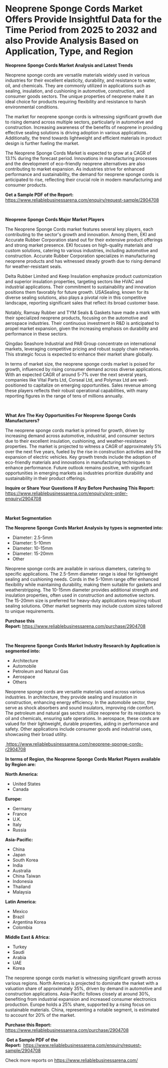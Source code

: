 <p><h1>Neoprene Sponge Cords Market Offers Provide Insightful Data for the Time Period from 2025 to 2032 and also Provide Analysis Based on Application, Type, and Region</h1></p><p><strong>Neoprene Sponge Cords Market Analysis and Latest Trends</strong></p>
<p><p>Neoprene sponge cords are versatile materials widely used in various industries for their excellent elasticity, durability, and resistance to water, oil, and chemicals. They are commonly utilized in applications such as sealing, insulation, and cushioning in automotive, construction, and consumer goods sectors. The unique properties of neoprene make it an ideal choice for products requiring flexibility and resistance to harsh environmental conditions.</p><p>The market for neoprene sponge cords is witnessing significant growth due to rising demand across multiple sectors, particularly in automotive and construction. Increasing awareness of the benefits of neoprene in providing effective sealing solutions is driving adoption in various applications. Additionally, the trend towards lightweight and efficient materials in product design is further fueling the market.</p><p>The Neoprene Sponge Cords Market is expected to grow at a CAGR of 13.1% during the forecast period. Innovations in manufacturing processes and the development of eco-friendly neoprene alternatives are also contributing to market expansion. As industries strive for enhanced performance and sustainability, the demand for neoprene sponge cords is anticipated to rise, reflecting their crucial role in modern manufacturing and consumer products.</p></p>
<p><strong>Get a Sample PDF of the Report:&nbsp;</strong> <a href="https://www.reliablebusinessarena.com/enquiry/request-sample/2904708?utm_campaign=3173&utm_medium=2&utm_source=Github&utm_content=ia&utm_term=12032025&utm_id=neoprene-sponge-cords">https://www.reliablebusinessarena.com/enquiry/request-sample/2904708</a></p>
<p>&nbsp;</p>
<p><strong>Neoprene Sponge Cords Major Market Players</strong></p>
<p><p>The Neoprene Sponge Cords market features several key players, each contributing to the sector's growth and innovation. Among them, EKI and Accurate Rubber Corporation stand out for their extensive product offerings and strong market presence. EKI focuses on high-quality materials and custom solutions, catering to various industries, including automotive and construction. Accurate Rubber Corporation specializes in manufacturing neoprene products and has witnessed steady growth due to rising demand for weather-resistant seals.</p><p>Delta Rubber Limited and Keep Insulation emphasize product customization and superior insulation properties, targeting sectors like HVAC and industrial applications. Their commitment to sustainability and innovation positions them favorably for future growth. USASealing, known for its diverse sealing solutions, also plays a pivotal role in this competitive landscape, reporting significant sales that reflect its broad customer base.</p><p>Notably, Ramsay Rubber and TYM Seals & Gaskets have made a mark with their specialized neoprene products, focusing on the automotive and aerospace industries. Their continuous investment in R&D is anticipated to propel market expansion, given the increasing emphasis on durability and performance in these sectors.</p><p>Qingdao Seashore Industrial and PAR Group concentrate on international markets, leveraging competitive pricing and robust supply chain networks. This strategic focus is expected to enhance their market share globally.</p><p>In terms of market size, the neoprene sponge cords market is poised for growth, influenced by rising consumer demand across diverse applications. With an expected CAGR of around 5-7% over the next several years, companies like Vital Parts Ltd, Corseal Ltd, and Polymax Ltd are well-positioned to capitalize on emerging opportunities. Sales revenue among these players reflects their robust operational capabilities, with many reporting figures in the range of tens of millions annually.</p></p>
<p>&nbsp;</p>
<p><strong>What Are The Key Opportunities For Neoprene Sponge Cords Manufacturers?</strong></p>
<p><p>The neoprene sponge cords market is primed for growth, driven by increasing demand across automotive, industrial, and consumer sectors due to their excellent insulation, cushioning, and weather-resistance properties. The market is projected to witness a CAGR of approximately 5% over the next five years, fueled by the rise in construction activities and the expansion of electric vehicles. Key growth trends include the adoption of eco-friendly materials and innovations in manufacturing techniques to enhance performance. Future outlook remains positive, with significant opportunities in emerging markets as industries prioritize durability and sustainability in their product offerings.</p></p>
<p><strong>Inquire or Share Your Questions If Any Before Purchasing This Report:</strong> <a href="https://www.reliablebusinessarena.com/enquiry/pre-order-enquiry/2904708?utm_campaign=3173&utm_medium=2&utm_source=Github&utm_content=ia&utm_term=12032025&utm_id=neoprene-sponge-cords">https://www.reliablebusinessarena.com/enquiry/pre-order-enquiry/2904708</a></p>
<p>&nbsp;</p>
<p><strong>Market Segmentation</strong></p>
<p><strong>The Neoprene Sponge Cords Market Analysis by types is segmented into:</strong></p>
<p><ul><li>Diameter: 2.5-5mm</li><li>Diameter: 5-10mm</li><li>Diameter: 10-15mm</li><li>Diameter: 15-20mm</li><li>Other</li></ul></p>
<p><p>Neoprene sponge cords are available in various diameters, catering to specific applications. The 2.5-5mm diameter range is ideal for lightweight sealing and cushioning needs. Cords in the 5-10mm range offer enhanced flexibility while maintaining durability, making them suitable for gaskets and weatherstripping. The 10-15mm diameter provides additional strength and insulation properties, often used in construction and automotive sectors. The 15-20mm size is preferred for heavy-duty applications requiring robust sealing solutions. Other market segments may include custom sizes tailored to unique requirements.</p></p>
<p><strong>Purchase this Report:&nbsp;</strong><a href="https://www.reliablebusinessarena.com/purchase/2904708?utm_campaign=3173&utm_medium=2&utm_source=Github&utm_content=ia&utm_term=12032025&utm_id=neoprene-sponge-cords">https://www.reliablebusinessarena.com/purchase/2904708</a></p>
<p>&nbsp;</p>
<p><strong>The Neoprene Sponge Cords Market Industry Research by Application is segmented into:</strong></p>
<p><ul><li>Architecture</li><li>Automobile</li><li>Petroleum and Natural Gas</li><li>Aerospace</li><li>Others</li></ul></p>
<p><p>Neoprene sponge cords are versatile materials used across various industries. In architecture, they provide sealing and insulation in construction, enhancing energy efficiency. In the automobile sector, they serve as shock absorbers and sound insulators, improving ride comfort. The petroleum and natural gas sectors utilize neoprene for its resistance to oil and chemicals, ensuring safe operations. In aerospace, these cords are valued for their lightweight, durable properties, aiding in performance and safety. Other applications include consumer goods and industrial uses, showcasing their broad utility.</p></p>
<p><a href="https://www.reliablebusinessarena.com/neoprene-sponge-cords-r2904708?utm_campaign=3173&utm_medium=2&utm_source=Github&utm_content=ia&utm_term=12032025&utm_id=neoprene-sponge-cords">&nbsp;https://www.reliablebusinessarena.com/neoprene-sponge-cords-r2904708</a></p>
<p><strong>In terms of Region, the Neoprene Sponge Cords Market Players available by Region are:</strong></p>
<p>
    <p> <strong> North America: </strong>
        <ul>
            <li>United States</li>
            <li>Canada</li>
        </ul>
        </p> 
    <p> <strong> Europe: </strong>
        <ul>
            <li>Germany</li>
            <li>France</li>
            <li>U.K.</li>
            <li>Italy</li>
            <li>Russia</li>
        </ul>
        </p> 
    <p> <strong> Asia-Pacific: </strong>
        <ul>
            <li>China</li>
            <li>Japan</li>
            <li>South Korea</li>
            <li>India</li>
            <li>Australia</li>
            <li>China Taiwan</li>
            <li>Indonesia</li>
            <li>Thailand</li>
            <li>Malaysia</li>
        </ul>
        </p> 
    <p> <strong> Latin America: </strong>
        <ul>
            <li>Mexico</li>
            <li>Brazil</li>
            <li>Argentina Korea</li>
            <li>Colombia</li>
        </ul>
        </p> 
    <p> <strong> Middle East & Africa: </strong>
        <ul>
            <li>Turkey</li>
            <li>Saudi</li>
            <li>Arabia</li>
            <li>UAE</li>
            <li>Korea</li>
        </ul>
    </p>
    </p>
<p><p>The neoprene sponge cords market is witnessing significant growth across various regions. North America is projected to dominate the market with a valuation share of approximately 35%, driven by demand in automotive and construction applications. Asia-Pacific follows closely at around 30%, benefiting from industrial expansion and increased consumer electronics production. Europe holds a 25% share, supported by a rising focus on sustainable materials. China, representing a notable segment, is estimated to account for 20% of the market.</p></p>
<p><strong>Purchase this Report: </strong><a href="https://www.reliablebusinessarena.com/purchase/2904708?utm_campaign=3173&utm_medium=2&utm_source=Github&utm_content=ia&utm_term=12032025&utm_id=neoprene-sponge-cords">https://www.reliablebusinessarena.com/purchase/2904708</a></p>
<p>&nbsp;<strong>Get a Sample PDF of the Report:&nbsp;&nbsp;</strong><a href="https://www.reliablebusinessarena.com/enquiry/request-sample/2904708?utm_campaign=3173&utm_medium=2&utm_source=Github&utm_content=ia&utm_term=12032025&utm_id=neoprene-sponge-cords">https://www.reliablebusinessarena.com/enquiry/request-sample/2904708</a></p>
<p><strong></strong></p>
<p>Check more reports on <a href="https://www.reliablebusinessarena.com/?utm_campaign=3173&utm_medium=2&utm_source=Github&utm_content=ia&utm_term=12032025&utm_id=neoprene-sponge-cords">https://www.reliablebusinessarena.com/</a></p>